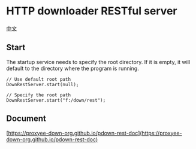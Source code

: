 # HTTP downloader RESTful server
[中文](https://github.com/proxyee-down-org/pdown-rest/blob/master/README_zh-CN.md)
## Start

The startup service needs to specify the root directory. If it is empty, it will default to the directory where the program is running.

```
// Use default root path
DownRestServer.start(null);

// Specify the root path
DownRestServer.start("f:/down/rest");
```

## Document

[https://proxyee-down-org.github.io/pdown-rest-doc](https://proxyee-down-org.github.io/pdown-rest-doc)